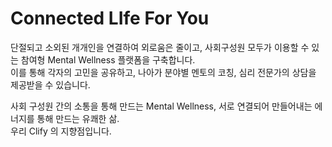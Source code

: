 # Connected LIfe For You

단절되고 소외된 개개인을 연결하여 외로움은 줄이고, 사회구성원 모두가 이용할 수 있는 참여형 Mental Wellness 플랫폼을 구축합니다.  
이를 통해 각자의 고민을 공유하고, 나아가 분야별 멘토의 코칭, 심리 전문가의 상담을 제공받을 수 있습니다.  

사회 구성원 간의 소통을 통해 만드는 Mental Wellness, 서로 연결되어 만들어내는 에너지를 통해 만드는 유쾌한 삶.  
우리 Clify 의 지향점입니다.  
